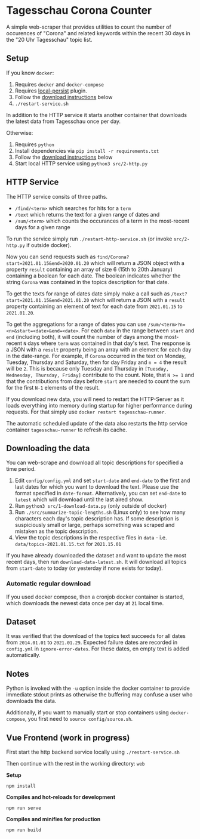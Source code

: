 # Tagesschau Corona Counter

A simple web-scraper that provides utilities to count the number of occurences of "Corona" and related keywords within
the recent 30 days in the "20 Uhr Tagesschau" topic list.

## Setup

If you know `docker`:

1. Requires `docker` and `docker-compose`
1. Requires [local-persist](https://github.com/MatchbookLab/local-persist#installing--running) plugin.
1. Follow the [download instructions](#downloading-the-data) below
1. `./restart-service.sh`

In addition to the HTTP service it starts another container that downloads the latest data from Tagesschau once per day.

Otherwise:

1. Requires `python`
1. Install dependencies via `pip install -r requirements.txt`
1. Follow the [download instructions](#downloading-the-data) below
1. Start local HTTP service using `python3 src/2-http.py`

## HTTP Service

The HTTP service consits of three paths.

* `/find/<term>` which searches for hits for a `term`
* `/text` which returns the text for a given range of dates and
* `/sum/<term>` which counts the occurances of a term in the most-recent days for a given range

To run the service simply run `./restart-http-service.sh` (or invoke `src/2-http.py` if outside docker).

Now you can send requests such as `find/Corona?start=2021.01.15&end=2020.01.20` which will return a JSON object with a
property `result` containing an array of size 6 (15th to 20th January) containing a boolean for each date. The boolean
indicates whether the string `Corona` was contained in the topics description for that date.

To get the texts for range of dates date simply make a call such as `/text?start=2021.01.15&end=2021.01.20` which will
return a JSON with a `result` property containing an element of text for each date from `2021.01.15` to `2021.01.20`.

To get the aggregations for a range of dates you can use `/sum/<term>?n=<n>&start=<date>&end=<date>`. For each `date` in
the range between `start` and `end` (including both), it will count the number of days among the most-recent `N` days
where `term` was contained in that day's text. The response is a JSON with a `result` property being an array with an
element for each day in the date-range. For example, if `Corona` occurred in the text on Monday, Tuesday, Thursday and
Saturday, then for day Friday and `n = 4` the result will be `2`. This is because only Tuesday and Thursday
in `[Tuesday, Wednesday, Thursday, Friday]` contribute to the count. Note, that `N >= 1` and that the contributions from
days before `start` are needed to count the sum for the first `N-1` elements of the result.

If you download new data, you will need to restart the HTTP-Server as it loads everything into memory during startup for
higher performance during requests. For that simply use `docker restart tagesschau-runner`.

The automatic scheduled update of the data also restarts the http service container `tagesschau-runner` to refresh its cache.

## Downloading the data

You can web-scrape and download all topic descriptions for specified a time period.

1. Edit `config/config.yml` and set `start-date` and `end-date` to the first and last dates for which you want to download the
   text. Please use the format specified in `date-format`. Alternatively, you can set `end-date` to `latest` which will
   download until the last aired show.
1. Run `python3 src/1-download-data.py` (only outside of docker)
1. Run `./src/summarize-topic-lengths.sh` (Linux only) to see how many characters each day's topic description has. If
   some description is suspiciously small or large, perhaps something was scraped and mistaken as the topic description.
1. View the topic descriptions in the respective files in `data` - i.e. `data/topics-2021.01.15.txt` for `2021.15.01`

If you have already downloaded the dataset and want to update the most recent days, then run `download-data-latest.sh`.
It will download all topics from `start-date` to today (or yesterday if none exists for today).

### Automatic regular download

If you used docker compose, then a cronjob docker container is started, which downloads the newest data once per day at `21` local time.

## Dataset

It was verified that the download of the topics text succeeds for all dates from `2014.01.01` to `2021.01.29`. Expected
failure dates are recorded in `config.yml` in `ignore-error-dates`. For these dates, en empty text is added
automatically.

## Notes

Python is invoked with the `-u` option inside the docker container to provide immediate stdout prints as otherwise the
buffering may confuse a user who downloads the data.

Additionally, if you want to manually start or stop containers using `docker-compose`,
you first need to `source config/source.sh`.

## Vue Frontend (work in progress)

First start the http backend service locally using `./restart-service.sh`

Then continue with the rest in the working directory: `web`

**Setup**
```
npm install
```

**Compiles and hot-reloads for development**
```
npm run serve
```

**Compiles and minifies for production**
```
npm run build
```
